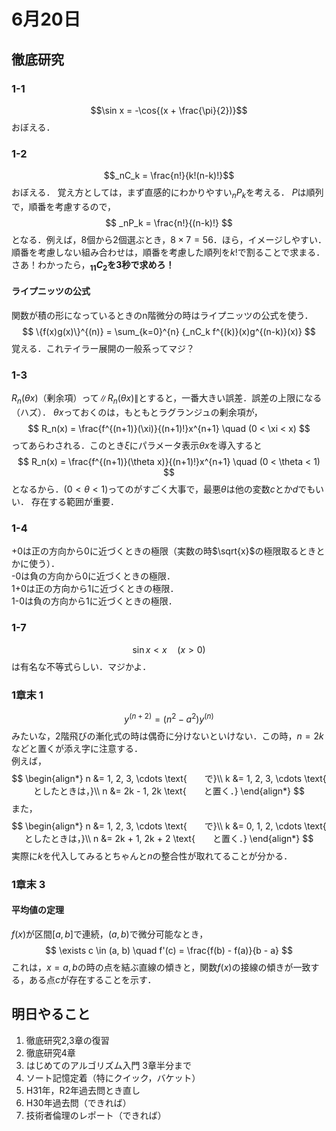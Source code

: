 # 6月20日
## 徹底研究
### 1-1
$$\sin x = -\cos{(x + \frac{\pi}{2})}$$
おぼえる．

### 1-2
$$_nC_k = \frac{n!}{k!(n-k)!}$$
おぼえる．
覚え方としては，まず直感的にわかりやすい$_nP_k$を考える．
$P$は順列で，順番を考慮するので，
$$
_nP_k = \frac{n!}{(n-k)!}
$$
となる．例えば，8個から2個選ぶとき，$8 \times 7 = 56$．ほら，イメージしやすい．
順番を考慮しない組み合わせは，順番を考慮した順列を$k!$で割ることで求まる．\
さあ！わかったら，**$_{11}C_2$を3秒で求めろ！**

#### ライプニッツの公式
関数が積の形になっているときのn階微分の時はライプニッツの公式を使う．
$$
\{f(x)g(x)\}^{(n)} = \sum_{k=0}^{n} {_nC_k f^{(k)}(x)g^{(n-k)}(x)}
$$
覚える．これテイラー展開の一般系ってマジ？

### 1-3
$R_n(\theta x)$（剰余項）って$\|R_n(\theta x)\|$とすると，一番大きい誤差．誤差の上限になる（ハズ）．
$\theta x$っておくのは，もともとラグランジュの剰余項が，
$$
R_n(x) = \frac{f^{(n+1)}(\xi)}{(n+1)!}x^{n+1} \quad (0 < \xi < x)
$$
ってあらわされる．このとき$\xi$にパラメータ表示$\theta x$を導入すると
$$
R_n(x) = \frac{f^{(n+1)}(\theta x)}{(n+1)!}x^{n+1} \quad (0 < \theta < 1)
$$
となるから．$(0 < \theta < 1)$ってのがすごく大事で，最悪$\theta$は他の変数$c$とか$d$でもいい．
存在する範囲が重要．

### 1-4
+0は正の方向から0に近づくときの極限（実数の時$\sqrt{x}$の極限取るときとかに使う）．\
-0は負の方向から0に近づくときの極限．\
1+0は正の方向から1に近づくときの極限．\
1-0は負の方向から1に近づくときの極限．

### 1-7
$$
\sin x < x \quad (x > 0)
$$
は有名な不等式らしい．マジかよ．

### 1章末 1
$$
y^{(n + 2)} = (n^2 - a^2)y^{(n)}
$$
みたいな，2階飛びの漸化式の時は偶奇に分けないといけない．この時，$n = 2k$などと置くが添え字に注意する．\
例えば，
$$
\begin{align*}
    n &= 1, 2, 3, \cdots \text{　　で}\\
    k &= 1, 2, 3, \cdots \text{　　としたときは，}\\
    n &= 2k - 1, 2k \text{　　と置く．}
\end{align*}
$$
また，
$$
\begin{align*}
    n &= 1, 2, 3, \cdots \text{　　で}\\
    k &= 0, 1, 2, \cdots \text{　　としたときは，}\\
    n &= 2k + 1, 2k + 2 \text{　　と置く．}
\end{align*}
$$
実際に$k$を代入してみるとちゃんと$n$の整合性が取れてることが分かる．

### 1章末 3
#### 平均値の定理
$f(x)$が区間$[a, b]$で連続，$(a, b)$で微分可能なとき，
$$
\exists c \in (a, b) \quad f'(c) = \frac{f(b) - f(a)}{b - a}
$$
これは，$x = a, b$の時の点を結ぶ直線の傾きと，関数$f(x)$の接線の傾きが一致する，ある点$c$が存在することを示す．

## 明日やること
1. 徹底研究2,3章の復習
2. 徹底研究4章
3. はじめてのアルゴリズム入門 3章半分まで
4. ソート記憶定着（特にクイック，バケット）
5. H31年，R2年過去問とき直し
6. H30年過去問（できれば）
7. 技術者倫理のレポート（できれば）

